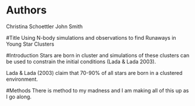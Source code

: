 # Authors
Christina Schoettler
John Smith

#Title
Using N-body simulations and observations to find Runaways in Young Star Clusters

#Introduction
Stars are born in cluster and simulations of these clusters can be used to 
constrain the initial conditions (Lada & Lada 2003).

Lada & Lada (2003) claim that 70-90% of all stars are born in a clustered environment.

#Methods
There is method to my madness and I am making all of this up as I go along.